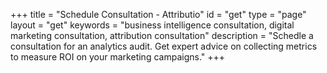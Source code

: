 +++
title = "Schedule Consultation - Attributio"
id = "get"
type = "page"
layout = "get"
keywords = "business intelligence consultation, digital marketing consultation, attribution consultation"
description = "Schedle a consultation for an analytics audit. Get expert advice on collecting metrics to measure ROI on your marketing campaigns."
+++